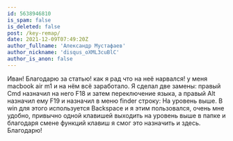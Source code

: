 ```yaml
---
id: 5638946810
is_spam: false
is_deleted: false
post: /key-remap/
date: 2021-12-09T07:49:20Z
author_fullname: 'Александр Мустафаев'
author_nickname: 'disqus_oXML3cuBlC'
author_is_anon: false
---
```


<p>Иван! Благодарю за статью! как я рад что на неё нарвался! у меня macbook air m1 и на нём всё заработало. Я сделал две замены: правый Cmd назначил на него F18 и затем переключение языка, а правый Alt назначил ему F19 и назначил в меню finder строку: На уровень выше. В win для этого используется Backspace и я этим пользовался, очень мне удобно, привычно одной клавишей выходить на уровень выше в папке и благодаря смене функций клавиш я смог это назначить и здесь. Благодарю!</p>
